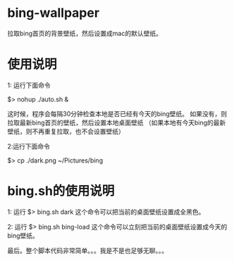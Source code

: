 # bing-wallpaper
拉取bing首页的背景壁纸，然后设置成mac的默认壁纸。

# 使用说明
1: 运行下面命令 
  
  $> nohup ./auto.sh &
  
  这时候，程序会每隔30分钟检查本地是否已经有今天的bing壁纸。
  如果没有，则拉取最新bing首页的壁纸，然后设置本地桌面壁纸
  （如果本地有今天bing的最新壁纸，则不再重复拉取，也不会设置壁纸）
  
2:运行下面命令
  
  $> cp ./dark.png ~/Pictures/bing

# bing.sh的使用说明
1: 运行
  $> bing.sh dark
  这个命令可以把当前的桌面壁纸设置成全黑色。
  
2: 运行
  $> bing.sh bing-load
  这个命令可以立刻把当前的桌面壁纸设置成今天的bing壁纸。
  
最后。整个脚本代码非常简单。。。我是不是也足够无聊。。。

